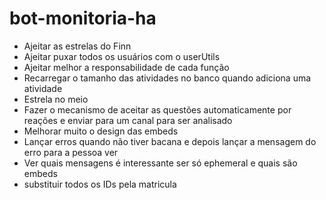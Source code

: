 # bot-monitoria-ha
* Ajeitar as estrelas do Finn
* Ajeitar puxar todos os usuários com o userUtils
* Ajeitar melhor a responsabilidade de cada função
* Recarregar o tamanho das atividades no banco quando adiciona uma atividade
* Estrela no meio
* Fazer o mecanismo de aceitar as questões automaticamente por reações e enviar para um canal para ser analisado
* Melhorar muito o design das embeds
* Lançar erros quando não tiver bacana e depois lançar a mensagem do erro para a pessoa ver
* Ver quais mensagens é interessante ser só ephemeral e quais são embeds
* substituir todos os IDs pela matricula